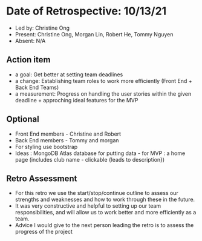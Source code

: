 # Date of Retrospective: 10/13/21

* Led by: Christine Ong
* Present: Christine Ong, Morgan Lin, Robert He, Tommy Nguyen
* Absent: N/A

## Action item

* a goal: Get better at setting team deadlines 
* a change: Establishing team roles to work more efficiently (Front End + Back End Teams)
* a measurement: Progress on handling the user stories within the given deadline + approching ideal features for the MVP

## Optional

* Front End members - Christine and Robert
* Back End members - Tommy and morgan
* For styling use bootstrap 
* Ideas : MongoDB Atlas database for putting data  -  for MVP : a home page (includes club name - clickable {leads to description})
## Retro Assessment

* For this retro we use the start/stop/continue outline to assess our strengths and weaknesses and how to work through these in the future.
* It was very constructive and helpful to setting up our team responsibilities, and will allow us to work better and more efficiently as a team.
* Advice I would give to the next person leading the retro is to assess the progress of the project
